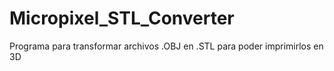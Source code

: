 # Micropixel_STL_Converter
Programa para transformar archivos .OBJ en .STL para poder imprimirlos en 3D
